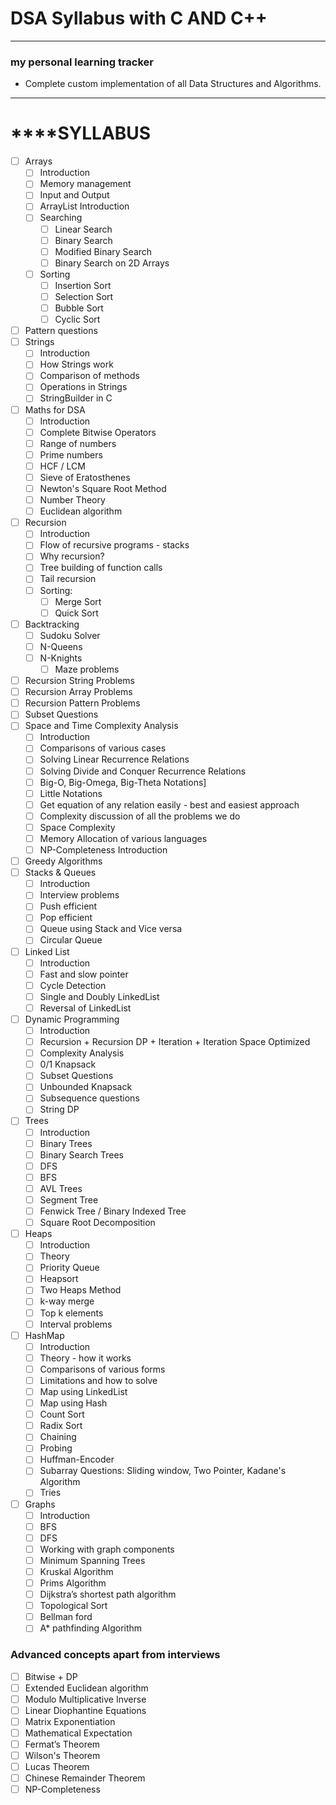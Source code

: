 #   DSA Syllabus with C AND C++ 
***
###  my personal learning tracker
- Complete custom implementation of all Data Structures and Algorithms.
***

# ****SYLLABUS

- [ ] Arrays
    - [ ] Introduction
    - [ ] Memory management
    - [ ] Input and Output
    - [ ] ArrayList Introduction
    - [ ] Searching
        - [ ] Linear Search
        - [ ] Binary Search
        - [ ] Modified Binary Search
        - [ ] Binary Search on 2D Arrays
    - [ ] Sorting
        - [ ] Insertion Sort
        - [ ] Selection Sort
        - [ ] Bubble Sort
        - [ ] Cyclic Sort
- [ ] Pattern questions
- [ ] Strings
    - [ ] Introduction
    - [ ] How Strings work
    - [ ] Comparison of methods
    - [ ] Operations in Strings
    - [ ] StringBuilder in C
- [ ] Maths for DSA
     - [ ] Introduction
     - [ ] Complete Bitwise Operators
     - [ ] Range of numbers
     - [ ] Prime numbers
     - [ ] HCF / LCM
     - [ ] Sieve of Eratosthenes
     - [ ] Newton's Square Root Method
     - [ ] Number Theory
     - [ ] Euclidean algorithm
- [ ] Recursion
     - [ ] Introduction
     - [ ] Flow of recursive programs - stacks
     - [ ] Why recursion?
     - [ ] Tree building of function calls
     - [ ] Tail recursion
     - [ ] Sorting:
       - [ ] Merge Sort
       - [ ] Quick Sort
- [ ] Backtracking
     - [ ] Sudoku Solver
     - [ ] N-Queens
     - [ ] N-Knights
       - [ ] Maze problems
- [ ] Recursion String Problems
- [ ] Recursion Array Problems
- [ ] Recursion Pattern Problems
- [ ] Subset Questions
- [ ] Space and Time Complexity Analysis
   - [ ] Introduction
   - [ ] Comparisons of various cases
   - [ ] Solving Linear Recurrence Relations
   - [ ] Solving Divide and Conquer Recurrence Relations
   - [ ] Big-O, Big-Omega, Big-Theta Notations]
   - [ ] Little Notations
   - [ ] Get equation of any relation easily - best and easiest approach
   - [ ] Complexity discussion of all the problems we do
   - [ ] Space Complexity
   - [ ] Memory Allocation of various languages
   - [ ] NP-Completeness Introduction
- [ ] Greedy Algorithms
- [ ] Stacks & Queues
     - [ ] Introduction
     - [ ] Interview problems
     - [ ] Push efficient
     - [ ] Pop efficient
     - [ ] Queue using Stack and Vice versa
     - [ ] Circular Queue
- [ ] Linked List
   - [ ] Introduction
   - [ ] Fast and slow pointer
   - [ ] Cycle Detection
   - [ ] Single and Doubly LinkedList
   - [ ] Reversal of LinkedList
- [ ] Dynamic Programming
     - [ ] Introduction
     - [ ] Recursion + Recursion DP + Iteration + Iteration Space Optimized
     - [ ] Complexity Analysis
     - [ ] 0/1 Knapsack
     - [ ] Subset Questions
     - [ ] Unbounded Knapsack
     - [ ] Subsequence questions
     - [ ] String DP
- [ ] Trees
     - [ ] Introduction
     - [ ] Binary Trees
     - [ ] Binary Search Trees
     - [ ] DFS
     - [ ] BFS
     - [ ] AVL Trees
     - [ ] Segment Tree
     - [ ] Fenwick Tree / Binary Indexed Tree
     - [ ] Square Root Decomposition
- [ ] Heaps
     - [ ] Introduction
     - [ ] Theory
     - [ ] Priority Queue
     - [ ] Heapsort
     - [ ] Two Heaps Method
     - [ ] k-way merge
     - [ ] Top k elements
     - [ ] Interval problems
- [ ] HashMap
     - [ ] Introduction
     - [ ] Theory - how it works
     - [ ] Comparisons of various forms
     - [ ] Limitations and how to solve
     - [ ] Map using LinkedList
     - [ ] Map using Hash
     - [ ] Count Sort
     - [ ] Radix Sort
     - [ ] Chaining
     - [ ] Probing
     - [ ] Huffman-Encoder
     - [ ] Subarray Questions: Sliding window, Two Pointer, Kadane's Algorithm
     - [ ] Tries
- [ ] Graphs
     - [ ] Introduction
     - [ ] BFS
     - [ ] DFS
     - [ ] Working with graph components
     - [ ] Minimum Spanning Trees
     - [ ] Kruskal Algorithm
     - [ ] Prims Algorithm
     - [ ] Dijkstra’s shortest path algorithm
     - [ ] Topological Sort
     - [ ] Bellman ford
     - [ ] A* pathfinding Algorithm

### Advanced concepts apart from interviews

  - [ ] Bitwise + DP
  - [ ] Extended Euclidean algorithm
  - [ ] Modulo Multiplicative Inverse
  - [ ] Linear Diophantine Equations
  - [ ] Matrix Exponentiation
  - [ ] Mathematical Expectation
  - [ ] Fermat’s Theorem
  - [ ] Wilson's Theorem
  - [ ] Lucas Theorem
  - [ ] Chinese Remainder Theorem
  - [ ] NP-Completeness
